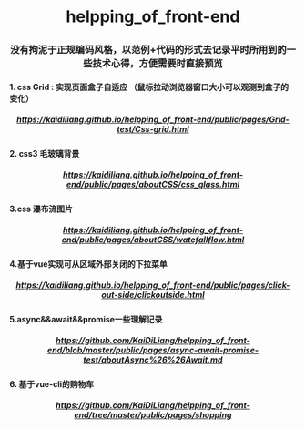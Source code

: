 # <p align="center"><strong>helpping_of_front-end</strong></p>

### <p align="center">没有拘泥于正规编码风格，以范例+代码的形式去记录平时所用到的一些技术心得，方便需要时直接预览</p>

#### 1. css Grid : 实现页面盒子自适应 （鼠标拉动浏览器窗口大小可以观测到盒子的变化）
##### <p align="center">https://kaidiliang.github.io/helpping_of_front-end/public/pages/Grid-test/Css-grid.html</p>

#### 2. css3 毛玻璃背景
##### <p align="center">https://kaidiliang.github.io/helpping_of_front-end/public/pages/aboutCSS/css_glass.html</p>

#### 3.css 瀑布流图片
##### <p align="center">https://kaidiliang.github.io/helpping_of_front-end/public/pages/aboutCSS/watefallflow.html</p>

#### 4.基于vue实现可从区域外部关闭的下拉菜单
##### <p align="center">https://kaidiliang.github.io/helpping_of_front-end/public/pages/click-out-side/clickoutside.html</p>

#### 5.async&&await&&promise一些理解记录
##### <p align="center">https://github.com/KaiDiLiang/helpping_of_front-end/blob/master/public/pages/async-await-promise-test/aboutAsync%26%26Await.md</p>

#### 6. 基于vue-cli的购物车
##### <p align="center">https://github.com/KaiDiLiang/helpping_of_front-end/tree/master/public/pages/shopping</p>
